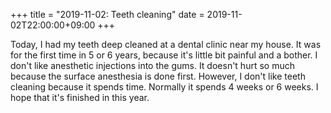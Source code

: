 +++
title =  "2019-11-02: Teeth cleaning"
date = 2019-11-02T22:00:00+09:00
+++

Today, I had my teeth deep cleaned at a dental clinic near my house.
It was for the first time in 5 or 6 years,
because it's little bit painful and a bother.
I don't like anesthetic injections into the gums.
It doesn't hurt so much because the surface anesthesia is done first.
However, I don't like teeth cleaning because it spends time.
Normally it spends 4 weeks or 6 weeks.
I hope that it's finished in this year.
